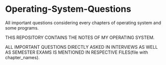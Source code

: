 # Operating-System-Questions
All important questions considering every chapters of operating system and some programs.

THIS REPOSITORY CONTAINS THE NOTES OF MY OPERATING SYSTEM.

ALL IMPORTANT QUESTIONS DIRECTLY ASKED IN INTERVIEWS AS WELL AS 
SEMESTER EXAMS IS MENTIONED IN RESPECTIVE FILES(file with chapter_names).

